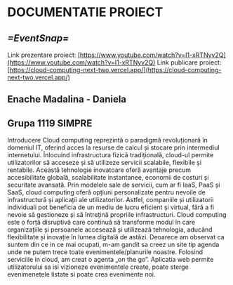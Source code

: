 # DOCUMENTATIE PROIECT
## *=EventSnap=* 

Link prezentare proiect: [https://www.youtube.com/watch?v=I1-xRTNyv2Q](https://www.youtube.com/watch?v=I1-xRTNyv2Q)
Link publicare proiect: [https://cloud-computing-next-two.vercel.app/](https://cloud-computing-next-two.vercel.app/)

## Enache Madalina - Daniela
## Grupa 1119 SIMPRE

Introducere
Cloud computing reprezintă o paradigmă revoluționară în domeniul IT, oferind acces la resurse de calcul și stocare prin intermediul internetului. Înlocuind infrastructura fizică tradițională, cloud-ul permite utilizatorilor să acceseze și să utilizeze servicii scalabile, flexibile și rentabile. Această tehnologie inovatoare oferă avantaje precum accesibilitate globală, scalabilitate instantanee, economii de costuri și securitate avansată. 
Prin modelele sale de servicii, cum ar fi IaaS, PaaS și SaaS, cloud computing oferă opțiuni personalizate pentru nevoile de infrastructură și aplicații ale utilizatorilor. Astfel, companiile și utilizatorii individuali pot beneficia de un mediu de lucru eficient și virtual, fără a fi nevoie să gestioneze și să întrețină propriile infrastructuri. 
Cloud computing este o forță disruptivă care continuă să transforme modul în care organizațiile și persoanele accesează și utilizează tehnologia, aducând flexibilitate și inovație în lumea digitală de astăzi.
Deoarece am observat ca suntem din ce in ce mai ocupati, m-am gandit sa creez un site tip agenda unde ne putem trece toate evenimentele/planurile noastre. Folosind serviciile in cloud, am creat o agenta „on the go”. Aplicatia web permite utilizatorului sa isi vizioneze evenimentele create, poate sterge evenimenetele listate si poate crea evenimente noi.

